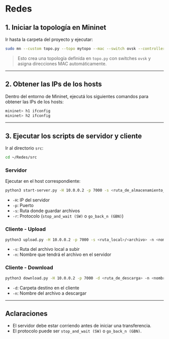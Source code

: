 # Redes

## 1. Iniciar la topología en Mininet

Ir hasta la carpeta del proyecto y ejecutar:

```bash
sudo mn --custom topo.py --topo mytopo --mac --switch ovsk --controller=default
```

> Esto crea una topología definida en `topo.py` con switches `ovsk` y asigna direcciones MAC automáticamente.

---

## 2. Obtener las IPs de los hosts

Dentro del entorno de Mininet, ejecutá los siguientes comandos para obtener las IPs de los hosts:

```bash
mininet> h1 ifconfig
mininet> h2 ifconfig
```

---

## 3. Ejecutar los scripts de servidor y cliente

Ir al directorio `src`:

```bash
cd ~/Redes/src
```



### Servidor

Ejecutar en el host correspondiente:

```bash
python3 start-server.py -H 10.0.0.2 -p 7000 -s <ruta_de_almacenamiento_servidor> -r <protocolo>
```

- `-H`: IP del servidor
- `-p`: Puerto
- `-s`: Ruta donde guardar archivos
- `-r`: Protocolo (`stop_and_wait (SW)`  o `go_back_n (GBN)`)



### Cliente - Upload

```bash
python3 upload.py -H 10.0.0.2 -p 7000 -s <ruta_local>/<archivo> -n <nombre_en_servidor> -r <protocolo>
```

- `-s`: Ruta del archivo local a subir
- `-n`: Nombre que tendrá el archivo en el servidor



### Cliente - Download

```bash
python3 download.py -H 10.0.0.2 -p 7000 -d <ruta_de_descarga> -n <nombre_en_servidor> -r <protocolo>
```

- `-d`: Carpeta destino en el cliente
- `-n`: Nombre del archivo a descargar

---

## Aclaraciones

- El servidor debe estar corriendo antes de iniciar una transferencia.
- El protocolo puede ser `stop_and_wait (SW)`  o `go_back_n (GBN)`.